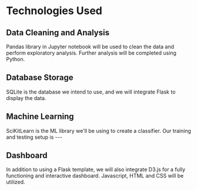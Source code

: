 # Technologies Used
## Data Cleaning and Analysis
Pandas library in Jupyter notebook will be used to clean the data and perform exploratory analysis. Further analysis will be completed using Python.

## Database Storage
SQLite is the database we intend to use, and we will integrate Flask to display the data.

## Machine Learning
SciKitLearn is the ML library we'll be using to create a classifier. Our training and testing setup is ---

## Dashboard
In addition to using a Flask template, we will also integrate D3.js for a fully functioning and interactive dashboard. Javascript, HTML and CSS will be utilized.
